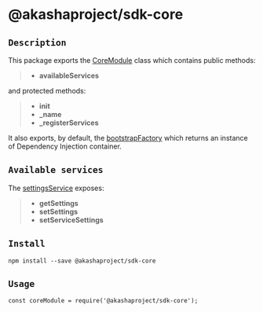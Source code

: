 # @akashaproject/sdk-core

## `Description`
This package exports the [CoreModule](./src/index.ts) class which contains public methods:

> - **availableServices**

and protected methods:

> - **init**
> - **_name**
> - **_registerServices**

It also exports, by default, the [bootstrapFactory](./src/index.ts) which returns an instance of Dependency Injection container.

## `Available services`
The [settingsService](./src/settings.service.ts) exposes:

> - **getSettings**
> - **setSettings**
> - **setServiceSettings**

## `Install`
``` shell script
npm install --save @akashaproject/sdk-core
```

## `Usage`

```
const coreModule = require('@akashaproject/sdk-core');
```
